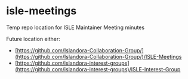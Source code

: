# isle-meetings
Temp repo location for ISLE Maintainer Meeting minutes

Future location either: 
* [https://github.com/Islandora-Collaboration-Group/](https://github.com/Islandora-Collaboration-Group/)/ISLE-Meetings
* [https://github.com/islandora-interest-groups](https://github.com/islandora-interest-groups)/ISLE-Interest-Group
